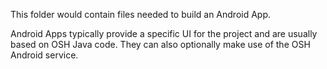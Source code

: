 This folder would contain files needed to build an Android App.

Android Apps typically provide a specific UI for the project and are usually based on OSH Java code. They can also optionally make use of the OSH Android service. 
